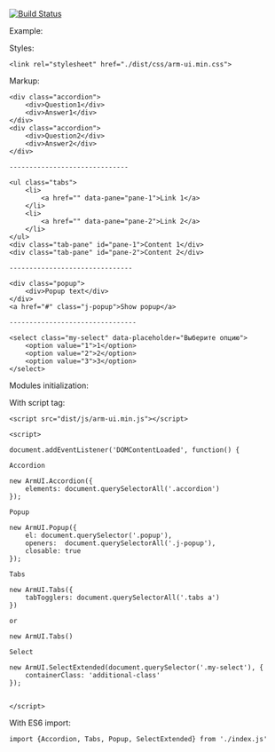 [![Build Status](https://travis-ci.org/dmitriyakkerman/arm-ui.svg?branch=master)](https://travis-ci.org/dmitriyakkerman/arm-ui)

Example:

Styles:  
    
    <link rel="stylesheet" href="./dist/css/arm-ui.min.css">
    
Markup:

    <div class="accordion">
        <div>Question1</div>
        <div>Answer1</div>
    </div>
    <div class="accordion">
        <div>Question2</div>
        <div>Answer2</div>
    </div>    
    
    ------------------------------    
        
    <ul class="tabs">
        <li>
            <a href="" data-pane="pane-1">Link 1</a>
        </li>
        <li>
            <a href="" data-pane="pane-2">Link 2</a>
        </li>
    </ul>
    <div class="tab-pane" id="pane-1">Content 1</div>
    <div class="tab-pane" id="pane-2">Content 2</div>   
    
    -------------------------------       
        
    <div class="popup">
        <div>Popup text</div>
    </div>
    <a href="#" class="j-popup">Show popup</a>
    
    --------------------------------
        
    <select class="my-select" data-placeholder="Выберите опцию">
        <option value="1">1</option>
        <option value="2">2</option>
        <option value="3">3</option>
    </select>


Modules initialization:

  With script tag:
    
    <script src="dist/js/arm-ui.min.js"></script>
      
    <script>    
        
    document.addEventListener('DOMContentLoaded', function() {
            
    Accordion   
        
    new ArmUI.Accordion({
        elements: document.querySelectorAll('.accordion')
    });
        
    Popup
        
    new ArmUI.Popup({
        el: document.querySelector('.popup'),
        openers:  document.querySelectorAll('.j-popup'),
        closable: true
    });
        
    Tabs    
        
    new ArmUI.Tabs({
        tabTogglers: document.querySelectorAll('.tabs a')
    })
        
    or
        
    new ArmUI.Tabs()
       
    Select  
    
    new ArmUI.SelectExtended(document.querySelector('.my-select'), {
        containerClass: 'additional-class'
    });

           
    </script>
    
    
With ES6 import:    

    import {Accordion, Tabs, Popup, SelectExtended} from './index.js'    

       
      
    
    
